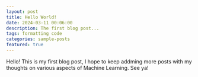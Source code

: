 ```yaml
---
layout: post
title: Hello World!
date: 2024-03-11 00:06:00
description: The first blog post...
tags: formatting code
categories: sample-posts
featured: true
---
```


Hello! This is my first blog post, I hope to keep addming more posts with my thoughts on various aspects of Machine Learning. See ya!
